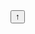 <!DOCTYPE html>

<html lang="en" >
<head>
    <meta charset="utf-8" />
    <link rel="icon" href="smile.png" />
    <title>DoneWithWork</title>
    <meta name="viewport" content="width=device-width, initial-scale=1.0">
    <link rel="stylesheet" type="text/css" href="styles.css" />

</head>
<body>
    <button onclick="topFunction()" id="myBtn" title="Go to top">&uarr;</button>
    <script>// Get the button:
        let mybutton = document.getElementById("myBtn");

        // When the user scrolls down 20px from the top of the document, show the button
        window.onscroll = function () { scrollFunction() };

        function scrollFunction() {
            if (document.body.scrollTop > 20 || document.documentElement.scrollTop > 20) {
                mybutton.style.display = "block";
            } else {
                mybutton.style.display = "none";
            }
        }

        // When the user clicks on the button, scroll to the top of the document
        function topFunction() {
            document.body.scrollTop = 0; // For Safari
            document.documentElement.scrollTop = 0; // For Chrome, Firefox, IE and Opera

        }
       
    </script>

    <div class="header">
     
        <div class="container">

            <nav>

                <img src="logo.png" alt="Logo IMG" class="logo" />

                <ul>

                    <li><a href="#home">Home</a></li>
                    <li><a href="#freelance">Freelance</a></li>
                    <li><a href="#youtube">YouTube</a></li>
                    <li><a href="#contacts">Contacts</a></li>
                </ul>
            </nav>
          
        </div>
    </div>



    <section id="home" class="home">
        <h1>Who am I?</h1>
        <img src="Smile.png" class="smile" />
        <p>Hi. I'm DoneWithWork. A student who enjoys programming and anything tech</p>
        <p>Part time Freelancer, YouTuber and Video game creator</p>
        <p>Always Happy :)</p>

    </section>
    <section id="freelance" class="freelance">
        <h2>Freelance</h2>
        <div class="container2">

            <div class="box1">
                <p>Programming knowledge</p>

                <div class="graph">
                    <div class="bar">
                        <span style="width: 60%;">Python</span>
                        <div class="percentage">60%</div>
                    </div>
                    <div class="bar">
                        <span style="width: 20%;">Unity C#</span>
                        <div class="percentage">20%</div>
                    </div>
                    <div class="bar">
                        <span style="width: 10%;">HTML</span>
                        <div class="percentage">10%</div>
                    </div>
                    <div class="bar">
                        <span style="width: 10%;">Java</span>
                        <div class="percentage">10%</div>
                    </div>
                    <div class="x-axis"></div>
                    <div class="y-axis"></div>
                </div>
                <div class="knowledge">
                    <p>My expertise: </p>
                    <ul>
                        <li>Development in Python</li>
                        <li>Game Development Unity 2D</li>
                        <li>Content Creator</li>
                        <li>Blockchain, just a little :)</li>
                    </ul>


                </div>
            </div>
            <div class="box2">
                <!-- Put this code anywhere in the body of your page where you want the badge to show up. -->
                <p>Fiverr</p>
                <div itemscope itemtype='http://schema.org/Person' class='fiverr-seller-widget' style='display: inline-block; '>
                    <a itemprop='url' href=https://www.fiverr.com/donewithwork rel="nofollow" target="_blank" style='display: inline-block; border: 5px solid black;'>
                        <div class='fiverr-seller-content' id='fiverr-seller-widget-content-bbbdb2b7-0dc2-4285-a0f9-ba9f729c7740' itemprop='contentURL' style='display: none;'></div>
                        <div id='fiverr-widget-seller-data' style='display: none; '>
                            <div itemprop='name'>donewithwork</div>
                            <div itemscope itemtype='http://schema.org/Organization'><span itemprop='name'>Fiverr</span></div>
                            <div itemprop='jobtitle'>Seller</div>
                            <div itemprop='description'>
                                I make 2D video games in Unity.
                                Basic to intermediate games with basic art, music and sound effects.
                                I have a Youtube channel: DoneWithWork
                                Check it out :)
                                ALL PRICES ARE NEGOTIABLE.
                            </div>
                        </div>
                    </a>
                </div>

                <script id='fiverr-seller-widget-script-bbbdb2b7-0dc2-4285-a0f9-ba9f729c7740' src='https://widgets.fiverr.com/api/v1/seller/donewithwork?widget_id=bbbdb2b7-0dc2-4285-a0f9-ba9f729c7740' data-config='{"category_name":"Programming \u0026 Tech"}' async='true' defer='true'></script>

            </div>
        </div>
    </section>
    <section id="youtube" class="youtube">
        <h3>YouTube</h3>
        <div class="row">
            <div class="video">
                <p>Mad Lib Game</p>
                <iframe width="560" height="315" src="https://www.youtube-nocookie.com/embed/glIqLSyf0sI" title="YouTube video player" frameborder="0" allow="accelerometer; autoplay; clipboard-write; encrypted-media; gyroscope; picture-in-picture; web-share" allowfullscreen></iframe>
            </div>
            <div class="video">
                <p>Dangerous Waters</p>
                <iframe width="560" height="315" src="https://www.youtube-nocookie.com/embed/-XaMisbkjZY" title="YouTube video player" frameborder="0" allow="accelerometer; autoplay; clipboard-write; encrypted-media; gyroscope; picture-in-picture; web-share" allowfullscreen></iframe>
            </div>
            <div class="video">
                <p>Tic Tac Toe Python</p>
                <iframe width="560" height="315" src="https://www.youtube-nocookie.com/embed/WBAnEGyBuaQ" title="YouTube video player" frameborder="0" allow="accelerometer; autoplay; clipboard-write; encrypted-media; gyroscope; picture-in-picture; web-share" allowfullscreen></iframe>
            </div>
        </div>
        <div class="row">
            <div class="video">
                <p>Console Game Python Part 0</p>
                <iframe width="560" height="315" src="https://www.youtube-nocookie.com/embed/mkkVrWzUhtI" title="YouTube video player" frameborder="0" allow="accelerometer; autoplay; clipboard-write; encrypted-media; gyroscope; picture-in-picture; web-share" allowfullscreen></iframe>
            </div>
            <div class="video">
                <p>Console Game Python Part 1</p>
                <iframe width="560" height="315" src="https://www.youtube-nocookie.com/embed/eaoIK-WQFqw" title="YouTube video player" frameborder="0" allow="accelerometer; autoplay; clipboard-write; encrypted-media; gyroscope; picture-in-picture; web-share" allowfullscreen></iframe>
            </div>
            <div class="video">
                <p>Console Game Python Part 2</p>
                <iframe width="560" height="315" src="https://www.youtube-nocookie.com/embed/RuRRpjkQdsg" title="YouTube video player" frameborder="0" allow="accelerometer; autoplay; clipboard-write; encrypted-media; gyroscope; picture-in-picture; web-share" allowfullscreen></iframe>
            </div>
        </div>



    </section>
    <section id="contacts" class="contacts">
        <div class="title">
            <h4>Contacts</h4>
        </div>
        <div class="contact-items">
            <div class="contact-item">
                <a href="https://www.youtube.com/channel/UCYa5xuMVV0J0LcGoFTgiXBw" target="_blank"><img src="youtube.png" alt="youtube"></a>
                <p>YouTube</p>
            </div>

            <div class="contact-item">
                <a href="https://www.linkedin.com/in/DoneWithWork" target="_blank"><img src="linkedin.png" alt="Linkedin"></a>
                <p>Linkedin</p>
            </div>

            <div class="contact-item">
                <a href="https://twitter.com/DoneWithWork" target="_blank"><img src="twitter.png" alt="twitter"></a>
                <p>Twitter</p>
            </div>

            <div class="contact-item">
                <a href="https://github.com/DoneWithWork" target="_blank"><img src="github.png" alt="GitHub"></a>
                <p>GitHub</p>
            </div>

            <div class="contact-item">
                <a href="https://www.instagram.com/donewithwork_1/" target="_blank"><img src="instagram.png" alt="Linkedin"></a>
                <p>Instagram</p>
            </div>

        </div>

    </section>
    <section class="credits">
        <h6>Credits</h6>
        <a href="https://www.flaticon.com/free-icons/youtube" title="youtube icons">Youtube icons created by Md Tanvirul Haque - Flaticon</a>
        <a href="https://www.flaticon.com/free-icons/twitter-logo" title="twitter logo icons">Twitter logo icons created by Md Tanvirul Haque - Flaticon</a>
        <a href="https://www.flaticon.com/free-icons/github" title="github icons">Github icons created by Pixel perfect - Flaticon</a>
        <a href="https://www.flaticon.com/free-icons/linkedin" title="linkedin icons">Linkedin icons created by Freepik - Flaticon</a>
        <a href="https://www.flaticon.com/free-icons/instagram-logo" title="instagram logo icons">Instagram logo icons created by Laisa Islam Ani - Flaticon</a>
      
    </section>

</body>
</html>
